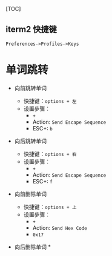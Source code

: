 [TOC]

iterm2 快捷键
---
`Preferences->Profiles->Keys`

# 单词跳转
* 向前跳转单词
  * 快捷键：`options + 左`
  * 设置步骤：
    * `+`
    * Action: `Send Escape Sequence`
    * ESC+: `b`

* 向后跳转单词
  * 快捷键：`options + 右`
  * 设置步骤：
    * `+`
    * Action: `Send Escape Sequence`
    * ESC+: `f`

* 向前删除单词
  * 快捷键：`options + 上`
  * 设置步骤：
    * `+`
    * Action: `Send Hex Code`
    * `0x17`

* 向后删除单词
  * 